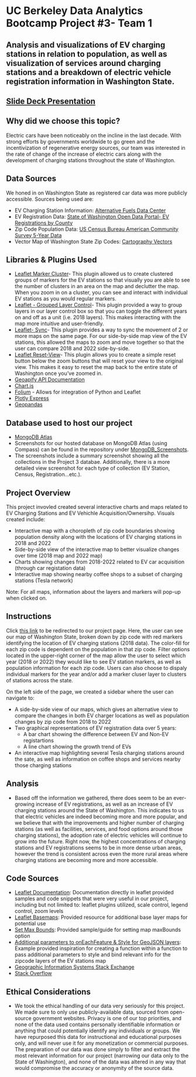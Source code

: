 # UC Berkeley Data Analytics Bootcamp Project #3- Team 1
## Analysis and visualizations of EV charging stations in relation to population, as well as visualization of services around charging stations and a breakdown of electric vehicle registration information in Washington State.

## [Slide Deck Presentation](https://docs.google.com/presentation/d/1rJnLBgEE1-EYBnG3U2ecyzHRxKky46Z0LkpK-uAAsp0/edit?usp=sharing)

## Why did we choose this topic?
Electric cars have been noticeably on the incline in the last decade. With strong efforts by governments worldwide to go green and the incentivization of regenerative energy sources, our team was interested in the rate of change of the increase of electric cars along with the development of charging stations throughout the state of Washington. 

## Data Sources
We honed in on Washington State as registered car data was more publicly accessible. Sources being used are: 
- EV Charging Station Information: [Alternative Fuels Data Center](https://afdc.energy.gov/stations/states)
- EV Registration Data: [State of Washington Open Data Portal- EV Registrations by County](https://data.wa.gov/Transportation/Electric-Vehicle-Population-Size-History-By-County/3d5d-sdqb/about_data)
- Zip Code Population Data: [US Census Bureau American Community Survey 5-Year Data](https://www.census.gov/data/developers/data-sets/acs-5year.html)
- Vector Map of Washington State Zip Codes: [Cartography Vectors](https://cartographyvectors.com/map/1617-washington-zip-codes)

## Libraries & Plugins Used
- [Leaflet Marker Cluster](https://github.com/Leaflet/Leaflet.markercluster)- This plugin allowed us to create clustered groups of markers for the EV stations so that visually you are able to see the number of clusters in an area on the map and declutter the map. When you zoom in on a cluster, you can see and interact with individual EV stations as you would regular markers.
- [Leaflet - Grouped Layer Control](https://github.com/ismyrnow/leaflet-groupedlayercontrol/tree/gh-pages)- This plugin provided a way to group layers in our layer control box so that you can toggle the different years on and off as a unit (i.e. 2018 layers). This makes interacting with the map more intuitive and user-friendly.
- [Leaflet- Sync](https://github.com/jieter/Leaflet.Sync)- This plugin provides a way to sync the movement of 2 or more maps on the same page. For our side-by-side map view of the EV stations, this allowed the maps to zoom and move together so that the user can compare 2018 and 2022 side-by-side.
- [Leaflet Reset-View](https://github.com/drustack/Leaflet.ResetView)- This plugin allows you to create a simple reset button below the zoom buttons that will reset your view to the original view. This makes it easy to reset the map back to the entire state of Washington once you’ve zoomed in.
- [Geoapify API Documentation](https://apidocs.geoapify.com/docs/place-details/#api/)
- [Chart.js](https://www.chartjs.org/)
- [Folium](https://python-visualization.github.io/folium/latest/) - Allows for integration of Python and Leaflet
- [Plotly Express](https://plotly.com/python/plotly-express/)
- [Geopandas](https://geopandas.org/en/stable/about.html)

## Database used to host our project
- [MongoDB Atlas](https://www.mongodb.com/atlas/database)
- Screenshots for our hosted database on MongoDB Atlas (using Compass) can be found in the repository under [MongoDB_Screenshots](https://github.com/knazario/Project_3_Team_1/tree/main/MongoDB_Screenshots).
- The screenshots include a summary screenshot showing all the collections in the Project 3 databae. Additionally, there is a more detailed view screenshot for each type of collection (EV Station, Census, Registration...etc.).

## Project Overview
This project invovled created several interactive charts and maps related to EV Charging Stations and EV Vehichle Acquisition/Ownersihp. Visuals created include: 
- Interactive map with a choropleth of zip code boundaries showing population density along with the locations of EV charging stations in 2018 and 2022
- Side-by-side view of the interactive map to better visualize changes over time (2018 map and 2022 map) 
- Charts showing changes from 2018-2022 related to EV car acquisition (through car registation data)
- Interactive map showing nearby coffee shops to a subset of charging stations (Tesla network)

Note: For all maps, information about the layers and markers will pop-up when clicked on. 

## Instructions
Click [this link](https://knazario.github.io/Project_3_Team_1/) to be redirected to our project page. Here, the user can see our map of Washington State, broken down by zip code with red markers identifying the location of EV charging stations (2018 data). The color-fill for each zip code is dependent on the population in that zip code. Filter options located in the upper-right corner of the map allow the user to select which year (2018 or 2022) they would like to see EV station markers, as well as population information for each zip code. Users can also choose to dispaly individual markers for the year and/or add a marker cluser layer to clusters of stations across the state. 

On the left side of the page, we created a sidebar where the user can navigate to:
- A side-by-side view of our maps, which gives an alternative view to compare the changes in both EV charger locations as well as population changes by zip code from 2018 to 2022
- Two graphical representations of EV registration data over 5 years:
    - A bar chart showing the difference between EV and Non-EV registartions
    - A line chart showing the growth trend of EVs
- An interactive map highlighting several Tesla charging stations around the sate, as well as information on coffee shops and services nearby those charging stations

## Analysis
- Based off the information we gathered, there does seem to be an ever-growing increase of EV registrations, as well as an increase of EV charging stations around the State of Washington. This indicates to us that electric vehicles are indeed becoming more and more popular, and we believe that with the improvements and higher number of charging stations (as well as facilities, services, and food options around those charging stations), the adoption rate of electric vehicles will continue to grow into the future. Right now, the highest concentrations of charging stations and EV registrations seems to be in more dense urban areas, however the trend is consistent across even the more rural areas where charging stations are becoming more and more accessible.

## Code Sources
- [Leaflet Documentation](https://leafletjs.com/reference.html): Documentation directly in leaflet provided samples and code snippets that were very useful in our project, including but not limited to: leaflet plugins utilized, scale control, legend control, zoom levels
- [Leaflet Basemaps](https://github.com/leaflet-extras/leaflet-providers): Provided resource for additional base layer maps for potential use
- [Set Max Bounds](https://gis.stackexchange.com/questions/179630/setting-bounds-and-making-map-bounce-back-if-moved-away): Provided sample/guide for setting map maxBounds option
- [Additional parameters to onEachFeature & Style for GeoJSON layers](https://stackoverflow.com/questions/46580213/pass-a-parameter-to-oneachfeature-leaflet): Example provided inspiration for creating a function within a function to pass additional parameters to style and bind relevant info for the zipcode layers of the EV stations map
- [Geographic Information Systems Stack Exchange](https://gis.stackexchange.com/questions/179630/setting-bounds-and-making-map-bounce-back-if-moved-away)
- [Stack Overflow](https://stackoverflow.com/questions/46580213/pass-a-parameter-to-oneachfeature-leaflet)


## Ethical Considerations
- We took the ethical handling of our data very seriously for this project. We made sure to only use publicly-available data, sourced from open-source government websites. Privacy is one of our top priorities, and none of the data used contains personally identifiable information or anything that could potentially identify any individuals or groups. We have repurposed this data for instructional and educational purposes only, and will never use it for any monetization or commercial purposes. The preparation of our data was done simply to filter and extract the most relevant information for our project (narrowing our data only to the State of Washington), and none of the data was altered in any way that would compromise the accuracy or anonymity of the source data.
